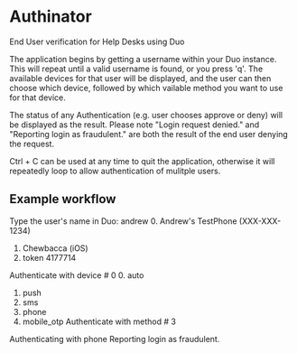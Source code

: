 # Authinator
End User verification for Help Desks using Duo

The application begins by getting a username within your Duo instance. This will repeat until a valid username is found, or you press 'q'. The available devices for that user will be displayed, and the user can then choose which device, followed by which vailable method you want to use for that device.

The status of any Authentication (e.g. user chooses approve or deny) will be displayed as the result. Please note "Login request denied." and "Reporting login as fraudulent." are both the result of the end user denying the request.

Ctrl + C can be used at any time to quit the application, otherwise it will repeatedly loop to allow authentication of mulitple users.

## Example workflow
Type the user's name in Duo: andrew
0. Andrew's TestPhone (XXX-XXX-1234)
1. Chewbacca (iOS)
2. token 4177714

Authenticate with device # 0
0. auto
1. push
2. sms
3. phone
4. mobile_otp
Authenticate with method # 3

Authenticating with phone
Reporting login as fraudulent.
